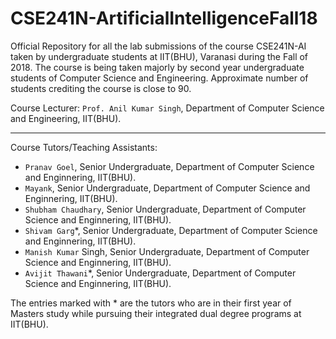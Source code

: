 # CSE241N-ArtificialIntelligenceFall18
Official Repository for all the lab submissions of the course CSE241N-AI taken by undergraduate students at IIT(BHU), Varanasi during the Fall of 2018. The course is being taken majorly by second year undergraduate students of Computer Science and Engineering. Approximate number of students crediting the course is close to 90.

Course Lecturer: ```Prof. Anil Kumar Singh```, Department of Computer Science and Engineering, IIT(BHU).<br/>

---------

Course Tutors/Teaching Assistants:
* ```Pranav Goel```, Senior Undergraduate, Department of Computer Science and Enginnering, IIT(BHU).
* ```Mayank```, Senior Undergraduate, Department of Computer Science and Enginnering, IIT(BHU).
* ```Shubham Chaudhary```, Senior Undergraduate, Department of Computer Science and Enginnering, IIT(BHU).
* ```Shivam Garg```*, Senior Undergraduate, Department of Computer Science and Enginnering, IIT(BHU).
* ```Manish Kumar``` Singh, Senior Undergraduate, Department of Computer Science and Enginnering, IIT(BHU).
* ```Avijit Thawani```*, Senior Undergraduate, Department of Computer Science and Enginnering, IIT(BHU).

The entries marked with * are the tutors who are in their first year of Masters study while pursuing their integrated dual degree programs at IIT(BHU).
